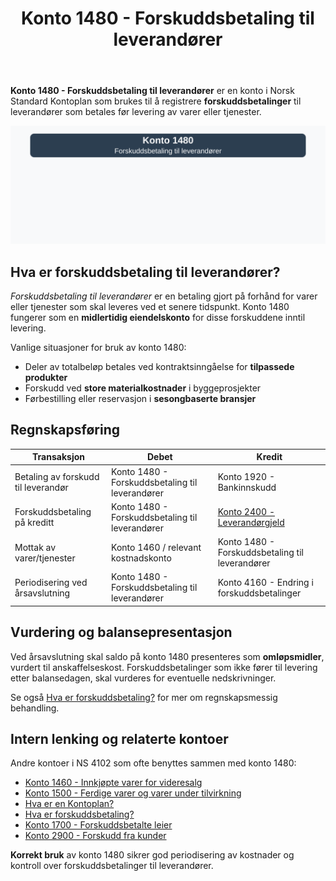 ﻿---
title: "Konto 1480 - Forskuddsbetaling til leverandører"
seoTitle: "1480-forskuddsbetaling-til-leverandorer"
meta_description: '**Konto 1480 - Forskuddsbetaling til leverandører** er en konto i Norsk Standard Kontoplan som brukes til å registrere **forskuddsbetalinger** til leverandør...'
slug: 1480-forskuddsbetaling-til-leverandorer
type: blog
layout: pages/single
---

**Konto 1480 - Forskuddsbetaling til leverandører** er en konto i Norsk Standard Kontoplan som brukes til å registrere **forskuddsbetalinger** til leverandører som betales før levering av varer eller tjenester.

![Illustrasjon av konto 1480 Forskuddsbetaling til leverandører](1480-forskuddsbetaling-til-leverandorer-image.svg)

## Hva er forskuddsbetaling til leverandører?

*Forskuddsbetaling til leverandører* er en betaling gjort på forhånd for varer eller tjenester som skal leveres ved et senere tidspunkt. Konto 1480 fungerer som en **midlertidig eiendelskonto** for disse forskuddene inntil levering.

Vanlige situasjoner for bruk av konto 1480:

* Deler av totalbeløp betales ved kontraktsinngåelse for **tilpassede produkter**
* Forskudd ved **store materialkostnader** i byggeprosjekter
* Førbestilling eller reservasjon i **sesongbaserte bransjer**

## Regnskapsføring

| Transaksjon                             | Debet                                    | Kredit                                     |
|-----------------------------------------|------------------------------------------|--------------------------------------------|
| Betaling av forskudd til leverandør     | Konto 1480 - Forskuddsbetaling til leverandører | Konto 1920 - Bankinnskudd                   |
| Forskuddsbetaling på kreditt            | Konto 1480 - Forskuddsbetaling til leverandører | [Konto 2400 - Leverandørgjeld](/blogs/kontoplan/2400-leverandorgjeld "Konto 2400 - Leverandørgjeld") |
| Mottak av varer/tjenester               | Konto 1460 / relevant kostnadskonto      | Konto 1480 - Forskuddsbetaling til leverandører |
| Periodisering ved årsavslutning         | Konto 1480 - Forskuddsbetaling til leverandører | Konto 4160 - Endring i forskuddsbetalinger     |

## Vurdering og balansepresentasjon

Ved årsavslutning skal saldo på konto 1480 presenteres som **omløpsmidler**, vurdert til anskaffelseskost. Forskuddsbetalinger som ikke fører til levering etter balansedagen, skal vurderes for eventuelle nedskrivninger.

Se også [Hva er forskuddsbetaling?](/blogs/regnskap/hva-er-forskuddsbetaling "Hva er forskuddsbetaling? Komplett Guide til Forskuddsbetalinger i Regnskap") for mer om regnskapsmessig behandling.

## Intern lenking og relaterte kontoer

Andre kontoer i NS 4102 som ofte benyttes sammen med konto 1480:

* [Konto 1460 - Innkjøpte varer for videresalg](/blogs/kontoplan/1460-innkjopte-varer-for-videresalg "Konto 1460 - Innkjøpte varer for videresalg")
* [Konto 1500 - Ferdige varer og varer under tilvirkning](/blogs/kontoplan/1500-ferdige-varer-og-varer-under-tilvirkning "Konto 1500 - Ferdige varer og varer under tilvirkning")
* [Hva er en Kontoplan?](/blogs/regnskap/hva-er-kontoplan "Hva er en Kontoplan? Komplett Guide til Kontoplaner i Norsk Regnskap")
* [Hva er forskuddsbetaling?](/blogs/regnskap/hva-er-forskuddsbetaling "Hva er forskuddsbetaling? Komplett Guide til Forskuddsbetalinger i Regnskap")
* [Konto 1700 - Forskuddsbetalte leier](/blogs/kontoplan/1700-forskuddsbetalte-leier "Konto 1700 - Forskuddsbetalte leier: Regnskapsføring av forhåndsbetalte leiekostnader")
* [Konto 2900 - Forskudd fra kunder](/blogs/kontoplan/2900-forskudd-fra-kunder "Konto 2900 - Forskudd fra kunder: Regnskapsføring av forskudd fra kunder")

**Korrekt bruk** av konto 1480 sikrer god periodisering av kostnader og kontroll over forskuddsbetalinger til leverandører.







